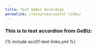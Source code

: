 ```yaml
---
title: Test GeBiz Accordion
permalink: /resources/useful-links/
---
```


### This is to test accordion from GeBiz:

{% include acc01-test-links.yml %}
